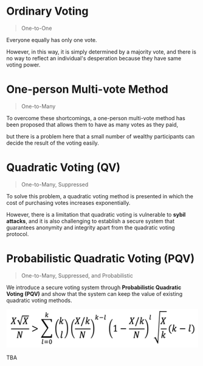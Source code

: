 # Ordinary Voting

> One-to-One

Everyone equally has only one vote.

However, in this way, it is simply determined by a majority vote, and there is no way to reflect an individual's desperation because they have same voting power.

# One-person Multi-vote Method

> One-to-Many

To overcome these shortcomings, a one-person multi-vote method has been proposed that allows them to have as many votes as they paid,

but there is a problem here that a small number of wealthy participants can decide the result of the voting easily.

# Quadratic Voting (QV)

> One-to-Many, Suppressed

To solve this problem, a quadratic voting method is presented in which the cost of purchasing votes increases exponentially.

However, there is a limitation that quadratic voting is vulnerable to **sybil attacks**, and it is also challenging to establish a secure system that guarantees anonymity and integrity apart from the quadratic voting protocol.

# Probabilistic Quadratic Voting (PQV)

> One-to-Many, Suppressed, and Probabilistic

We introduce a secure voting system through **Probabilistic Quadratic Voting (PQV)** and show that the system can keep the value of existing quadratic voting methods.

![](./images/PQV_Math.png)

TBA
